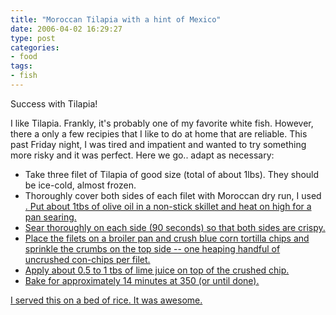```yaml
---
title: "Moroccan Tilapia with a hint of Mexico"
date: 2006-04-02 16:29:27
type: post
categories:
- food
tags:
- fish
---
```


<p>Success with Tilapia!</p>  <p>I like Tilapia.  Frankly, it's probably one of my favorite white fish.  However, there a only a few recipies that I like to do at home that are reliable.  This past Friday night, I was tired and impatient and wanted to try something more risky and it was perfect.  Here we go.. adapt as necessary:</p>  <ul> <li>Take three filet of Tilapia of good size (total of about 1lbs). They should be ice-cold, almost frozen.</li>  <li>Thoroughly cover both sides of each filet with Moroccan dry run, I used <a href="http://www.madeinnapavalley.com/GR_MM2.shtml"</a>.  Put about 1tbs of olive oil in a non-stick skillet and heat on high for a pan searing.</li>  <li>Sear thoroughly on each side (90 seconds) so that both sides are crispy.</li>  <li>Place the filets on a broiler pan and crush blue corn tortilla chips and sprinkle the crumbs on the top side -- one heaping handful of uncrushed con-chips per filet.</li>  <li>Apply about 0.5 to 1 tbs of lime juice on top of the crushed chip.</li>  <li>Bake for approximately 14 minutes at 350 (or until done).</li> </ul>  <p>I served this on a bed of rice.  It was awesome.</p> 
